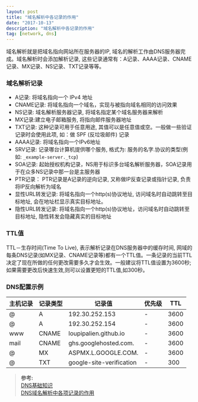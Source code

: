 ```yaml
---
layout: post
title: "域名解析中各记录的作用"
date: "2017-10-13"
description: "域名解析中各记录的作用"
tag: [network, dns]
---
```


域名解析就是把域名指向网站所在服务器的IP, 域名的解析工作由DNS服务器完成。域名解析时会添加解析记录, 这些记录通常有：A记录、AAAA记录、CNAME记录、MX记录、NS记录、TXT记录等等。

### 域名解析记录
- A记录: 将域名指向一个 IPv4 地址
- CNAME记录: 将域名指向一个域名，实现与被指向域名相同的访问效果
- NS记录: 域名解析服务器记录, 将域名指定某个域名服务器来解析
- MX记录:建立电子邮箱服务, 将指向邮件服务器地址
- TXT记录: 这种记录可用于任意用途, 其值可以是任意值或空。一般做一些验证记录时会使用此项, 如：做 SPF (反垃圾邮件) 记录
- AAAA记录: 将域名指向一个IPv6地址
- SRV记录: 记录哪台计算机提供哪个服务, 格式为: 服务的名字.协议的类型(例如: `_example-server._tcp`)
- SOA记录: 起始授权机构记录，NS用于标识多台域名解析服务器，SOA记录用于在众多NS记录中那一台是主服务器
- PTR记录： PTR记录是A记录的逆向记录, 又称做IP反查记录或指针记录, 负责将IP反向解析为域名
- 显性URL转发记录: 将域名指向一个http(s)协议地址, 访问域名时自动跳转至目标地址, 会在地址栏显示真实目标地址。
- 隐性URL转发记录: 将域名指向一个http(s)协议地址，访问域名时自动跳转至目标地址, 隐性转发会隐藏真实的目标地址

### TTL值
TTL－生存时间(Time To Live), 表示解析记录在DNS服务器中的缓存时间, 网域的每条DNS记录(如MX记录、CNAME记录等)都有一个TTL值。一条记录的当前TTL决定了现在所做的任何更改需要多久才会生效。一般建议将TTL值设置为3600秒;如果需要更改后快速生效,则可以设置更短的TTL值,如300秒。

### DNS配置示例  

|主机记录|记录类型|记录值|优先级|TTL|
|--|--|--|--|--|
|@|A|192.30.252.153|-|3600|
|@|A|192.30.252.154|-|3600|
|www|CNAME|loupipalien.github.io|-|3600|
|mail|CNAME|ghs.googlehosted.com.|-|3600|
|@|MX|ASPMX.L.GOOGLE.COM.|-|3600|
|@|TXT|google-site-verification|-|300|    

>**参考:**  
[DNS基础知识](https://support.google.com/a/answer/48090)  
[DNS域名解析中各项记录的作用](https://itbilu.com/other/relate/EyxzdVl3.html)  

